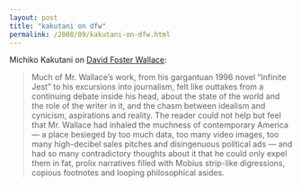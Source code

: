 ```yaml
---
layout: post
title: "kakutani on dfw"
permalink: /2008/09/kakutani-on-dfw.html
---
```


<p>Michiko Kakutani on <a href="http://www.nytimes.com/2008/09/15/books/15kaku.html">David Foster Wallace</a>:</p>

<blockquote>
  <p>Much of Mr. Wallace’s work, from his gargantuan 1996 novel “Infinite Jest” to his excursions into journalism, felt like outtakes from a continuing debate inside his head, about the state of the world and the role of the writer in it, and the chasm between idealism and cynicism, aspirations and reality. The reader could not help but feel that Mr. Wallace had inhaled the muchness of contemporary America — a place besieged by too much data, too many video images, too many high-decibel sales pitches and disingenuous political ads — and had so many contradictory thoughts about it that he could only expel them in fat, prolix narratives filled with Mobius strip-like digressions, copious footnotes and looping philosophical asides.</p>
</blockquote>



